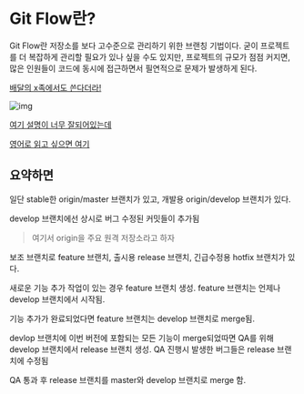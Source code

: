 # Git Flow란?

Git Flow란 저장소를 보다 고수준으로 관리하기 위한 브랜칭 기법이다. 굳이 프로젝트를 더 복잡하게 관리할 필요가 있나 싶을 수도 있지만, 프로젝트의 규모가 점점 커지면, 많은 인원들이 코드에 동시에 접근하면서 필연적으로 문제가 발생하게 된다.

[배달의 x족에서도 쓴다더라!](http://woowabros.github.io/experience/2017/10/30/baemin-mobile-git-branch-strategy.html)



![img](https://t1.daumcdn.net/cfile/tistory/99FE0A385AE809E81D)


[여기 설명이 너무 잘되어있는데](https://gist.github.com/ihoneymon/a28138ee5309c73e94f9)

[영어로 읽고 싶으면 여기](https://nvie.com/posts/a-successful-git-branching-model/)

## 요약하면

일단 stable한 origin/master 브랜치가 있고, 개발용 origin/develop 브랜치가 있다.

develop 브랜치에선 상시로 버그 수정된 커밋들이 추가됨

> 여기서 origin을 주요 원격 저장소라고 하자

보조 브랜치로 feature 브랜치, 출시용 release 브랜치, 긴급수정용 hotfix 브랜치가 있다.

새로운 기능 추가 작업이 있는 경우 feature 브랜치 생성. feature 브랜치는 언제나 develop 브랜치에서 시작됨.

기능 추가가 완료되었다면 feature 브랜치는 develop 브랜치로 merge됨.

devlop 브랜치에 이번 버전에 포함되는 모든 기능이 merge되었따면 QA를 위해 develop 브랜치에서 release 브랜치 생성. QA 진행시 발생한 버그들은 release 브랜치에 수정됨

QA 통과 후 release 브랜치를 master와  develop 브랜치로 merge 함.

